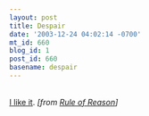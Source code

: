 ```yaml
---
layout: post
title: Despair
date: '2003-12-24 04:02:14 -0700'
mt_id: 660
blog_id: 1
post_id: 660
basename: despair
---
```

<br /><a href="http://www.despair.com/pretension.html">I like it</a>. <em>[from <a href="http://ruleofreason.blogspot.com/archives/2003_12_21_archive.html#107221490347874746">Rule of Reason</a>]</em><br /><br /><br />
